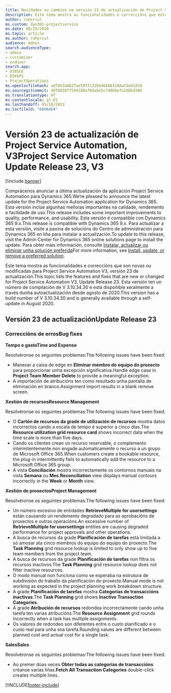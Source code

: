 ```yaml
---
title: Novidades ou cambios na versión 23 de actualización de Project Service Automation, V3
description: Este tema mostra as funcionalidades e correccións que están dispoñibles la versión 23 de actualización de Project Service Automation, V3.
author: ruhercul
ms.custom: dyn365-projectservice
ms.date: 08/25/2020
ms.topic: article
ms.author: ruhercul
audience: Admin
search.audienceType:
- admin
- customizer
- enduser
search.app:
- D365CE
- D365PS
- ProjectOperations
ms.openlocfilehash: adf893a0627ae59f2132bb46686110dafda01d3d
ms.sourcegitcommit: 40f68387f594180af64a5e5c748b6efa188bd300
ms.translationtype: HT
ms.contentlocale: gl-ES
ms.lasthandoff: 05/10/2021
ms.locfileid: "6006464"
---
```

# <a name="project-service-automation-update-release-23-v3"></a><span data-ttu-id="d07a4-103">Versión 23 de actualización de Project Service Automation, V3</span><span class="sxs-lookup"><span data-stu-id="d07a4-103">Project Service Automation Update Release 23, V3</span></span>

[!include [banner](../includes/psa-now-project-operations.md)]

<span data-ttu-id="d07a4-104">Comprácenos anunciar a última actualización da aplicación Project Service Automation para Dynamics 365.</span><span class="sxs-lookup"><span data-stu-id="d07a4-104">We’re pleased to announce the latest update for the Project Service Automation application for Dynamics 365.</span></span> <span data-ttu-id="d07a4-105">Esta versión inclúe algunhas melloras importantes na calidade, rendemento e facilidade de uso.</span><span class="sxs-lookup"><span data-stu-id="d07a4-105">This release includes some important improvements to quality, performance, and usability.</span></span> <span data-ttu-id="d07a4-106">Esta versión é compatible con Dynamics 365 9.x.</span><span class="sxs-lookup"><span data-stu-id="d07a4-106">This release is compatible with Dynamics 365 9.x.</span></span> <span data-ttu-id="d07a4-107">Para actualizar a esta versión, visite a paxina de solucións do Centro de administración para Dynamics 365 en liña para instalar a actualización.</span><span class="sxs-lookup"><span data-stu-id="d07a4-107">To update to this release, visit the Admin Center for Dynamics 365 online solutions page to install the update.</span></span> <span data-ttu-id="d07a4-108">Para obter máis información, consulte [Instalar, actualizar ou eliminar unha solución preferida](/power-platform/admin/install-remove-preferred-solution)</span><span class="sxs-lookup"><span data-stu-id="d07a4-108">For more information, see [Install, update, or remove a preferred solution](/power-platform/admin/install-remove-preferred-solution).</span></span>

<span data-ttu-id="d07a4-109">Este tema mostra as funcionalidades e correccións que son novas ou modificadas para Project Service Automation V3, versión 23 de actualización.</span><span class="sxs-lookup"><span data-stu-id="d07a4-109">This topic lists the features and fixes that are new or changed for Project Service Automation V3, Update Release 23.</span></span> <span data-ttu-id="d07a4-110">Esta versión ten un número de compilación de V 3.10.34.30 e está dispoñible xeralmente a través dunha autoactualización desde agosto de 2020.</span><span class="sxs-lookup"><span data-stu-id="d07a4-110">This version has a build number of V 3.10.34.30 and is generally available through a self-update in August 2020.</span></span>

## <a name="update-release-23"></a><span data-ttu-id="d07a4-111">Versión 23 de actualización</span><span class="sxs-lookup"><span data-stu-id="d07a4-111">Update Release 23</span></span>

### <a name="bug-fixes"></a><span data-ttu-id="d07a4-112">Correccións de erros</span><span class="sxs-lookup"><span data-stu-id="d07a4-112">Bug fixes</span></span>

<span data-ttu-id="d07a4-113">**Tempo e gasto**</span><span class="sxs-lookup"><span data-stu-id="d07a4-113">**Time and Expense**</span></span>

<span data-ttu-id="d07a4-114">Resolvéronse os seguintes problemas:</span><span class="sxs-lookup"><span data-stu-id="d07a4-114">The following issues have been fixed:</span></span>
- <span data-ttu-id="d07a4-115">Manexar a caixa de edge en **Eliminar membro do equipo do proxecto** para proporcionar unha excepción significativa.</span><span class="sxs-lookup"><span data-stu-id="d07a4-115">Handle edge case in **Project Team Member Delete** to provide a meaningful exception.</span></span>
- <span data-ttu-id="d07a4-116">A importación de atribucións ten como resultado unha pantalla de eliminación en branco.</span><span class="sxs-lookup"><span data-stu-id="d07a4-116">Assignment import results in a blank remove screen.</span></span>

<span data-ttu-id="d07a4-117">**Xestión de recursos**</span><span class="sxs-lookup"><span data-stu-id="d07a4-117">**Resource Management**</span></span>

<span data-ttu-id="d07a4-118">Resolvéronse os seguintes problemas:</span><span class="sxs-lookup"><span data-stu-id="d07a4-118">The following issues have been fixed:</span></span>

- <span data-ttu-id="d07a4-119">O **Cartón de recursos da grade de utilización de recursos** mostra datos incorrectos cando a escala de tempo é superior a cinco días.</span><span class="sxs-lookup"><span data-stu-id="d07a4-119">The **Resource utilization grid resource card** shows incorrect data when the time scale is more than five days.</span></span>
- <span data-ttu-id="d07a4-120">Cando os clientes crean un recurso reservable, o complemento intermitentemente non engade automaticamente o recurso a un grupo de Microsoft Office 365.</span><span class="sxs-lookup"><span data-stu-id="d07a4-120">When customers create a bookable resource, the plug-in intermittently fails to automatically add the resource to a Microsoft Office 365 group.</span></span>
- <span data-ttu-id="d07a4-121">A vista **Conciliación** mostra incorrectamente os contornos manuais na vista **Semana** ou **Mes**.</span><span class="sxs-lookup"><span data-stu-id="d07a4-121">**Reconciliation** view displays manual contours incorrectly in the **Week** or **Month** view.</span></span>

<span data-ttu-id="d07a4-122">**Xestión de proxectos**</span><span class="sxs-lookup"><span data-stu-id="d07a4-122">**Project Management**</span></span>

<span data-ttu-id="d07a4-123">Resolvéronse os seguintes problemas:</span><span class="sxs-lookup"><span data-stu-id="d07a4-123">The following issues have been fixed:</span></span>

- <span data-ttu-id="d07a4-124">Un número excesivo de entidades **RetrieveMultiple for usersettings** están causando un rendemento degradado para as aprobacións de proxectos e outras operacións.</span><span class="sxs-lookup"><span data-stu-id="d07a4-124">An excessive number of **RetrieveMultiple for usersettings** entities are causing degraded performance for project approvals and other operations.</span></span>
- <span data-ttu-id="d07a4-125">A busca de recursos da grade **Planificación de tarefas** está limitada a só amosar ata cinco membros do equipo do equipo do proxecto.</span><span class="sxs-lookup"><span data-stu-id="d07a4-125">The **Task Planning** grid resource lookup is limited to only show up to five team members from the project team.</span></span> 
- <span data-ttu-id="d07a4-126">A busca de recursos da grade **Planificación de tarefas** non filtra os recursos inactivos.</span><span class="sxs-lookup"><span data-stu-id="d07a4-126">The **Task Planning** grid resource lookup does not filter inactive resources.</span></span>
- <span data-ttu-id="d07a4-127">O modo manual non funciona como se esperaba na estrutura de subdivisión do traballo da planificación do proxecto.</span><span class="sxs-lookup"><span data-stu-id="d07a4-127">Manual mode is not working as expected in the project planning work breakdown structure.</span></span>
- <span data-ttu-id="d07a4-128">A grade **Planificación de tarefas** mostra **Categorías de transaccións inactivas**.</span><span class="sxs-lookup"><span data-stu-id="d07a4-128">The **Task Planning** grid shows **Inactive Transaction Categories**.</span></span>
- <span data-ttu-id="d07a4-129">A grade **Atribución de recursos** redondea incorrectamente cando unha tarefa ten varias atribucións.</span><span class="sxs-lookup"><span data-stu-id="d07a4-129">The **Resource Assignment** grid rounds incorrectly when a task has multiple assignments.</span></span>
- <span data-ttu-id="d07a4-130">Os valores de redondeo son diferentes entre o custo planificado e o custo real para unha soa tarefa.</span><span class="sxs-lookup"><span data-stu-id="d07a4-130">Rounding values are different between planned cost and actual cost for a single task.</span></span>

<span data-ttu-id="d07a4-131">**Sales**</span><span class="sxs-lookup"><span data-stu-id="d07a4-131">**Sales**</span></span>

<span data-ttu-id="d07a4-132">Resolvéronse os seguintes problemas:</span><span class="sxs-lookup"><span data-stu-id="d07a4-132">The following issues have been fixed:</span></span>

- <span data-ttu-id="d07a4-133">Ao premer dúas veces **Obter todas as categorías de transaccións** créanse varias liñas.</span><span class="sxs-lookup"><span data-stu-id="d07a4-133">**Fetch All Transaction Categories** double-click creates multiple lines.</span></span>


[!INCLUDE[footer-include](../includes/footer-banner.md)]